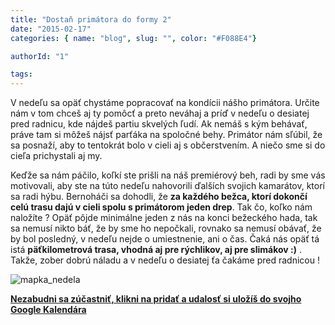 ```yaml
---
title: "Dostaň primátora do formy 2"
date: "2015-02-17"
categories: { name: "blog", slug: "", color: "#F088E4"}

authorId: "1"

tags:
---
```


V nedeľu sa opäť chystáme popracovať na kondícii nášho primátora. Určite nám v tom chceš aj ty pomôcť a preto neváhaj a príď v nedeľu o desiatej pred radnicu, kde nájdeš partiu skvelých ľudí. Ak nemáš s kým behávať, práve tam si môžeš nájsť parťáka na spoločné behy. Primátor nám sľúbil, že sa posnaží, aby to tentokrát bolo v cieli aj s občerstvením. A niečo sme si do cieľa prichystali aj my.

Keďže sa nám páčilo, koľkí ste prišli na náš premiérový beh, radi by sme vás motivovali, aby ste na túto nedeľu nahovorili ďalších svojich kamarátov, ktorí sa radi hýbu. Bernoháči sa dohodli, že **za každého bežca, ktorí dokončí celú trasu dajú v cieli spolu s primátorom jeden drep**. Tak čo, koľko nám naložíte ? Opäť pôjde minimálne jeden z nás na konci bežeckého hada, tak sa nemusí nikto báť, že by sme ho nepočkali, rovnako sa nemusí obávať, že by bol posledný, v nedeľu nejde o umiestnenie, ani o čas. Čaká nás opäť tá istá **päťkilometrová trasa, vhodná aj pre rýchlikov, aj pre slimákov :)** . Takže, zober dobrú náladu a v nedeľu o desiatej ťa čakáme pred radnicou !

![mapka_nedela](https://bernohy.sk/wp-content/uploads/2015/02/mapka_nedela.png)

[**Nezabudni sa zúčastniť, klikni na pridať a udalosť si uložíš do svojho Google Kalendára**](https://www.google.com/calendar/event?action=TEMPLATE&tmeid=ZDgxaTJua3I2NmEzMHZwYnBtbnUzZDFsYWcgYmVybm9oeUBt&tmsrc=bernohy%40gmail.com)

